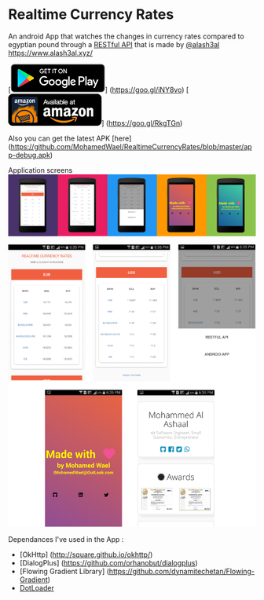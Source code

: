 # Realtime Currency Rates
An android App that watches the changes in currency rates compared to egyptian pound through a [RESTful API](https://api.curates.club/) that is made by [@alash3al](https://github.com/alash3al) https://www.alash3al.xyz/

[![Google padge](https://github.com/MohamedWael/RealtimeCurrencyRates/blob/master/currency%20rates%20screens/stuff/google-play-badge2.png)] (https://goo.gl/iNY8vo)
  [![amazon padge](https://github.com/MohamedWael/RealtimeCurrencyRates/blob/master/currency%20rates%20screens/stuff/amazon-underground-app-us-black.jpg)] (https://goo.gl/RkgTGn)

Also you can get the latest APK [here] (https://github.com/MohamedWael/RealtimeCurrencyRates/blob/master/app-debug.apk)

Application screens
![screens](https://github.com/MohamedWael/RealtimeCurrencyRates/raw/master/currency%20rates%20screens/currency%20rates%20-%20Copy.png)

![screens](https://github.com/MohamedWael/RealtimeCurrencyRates/blob/master/currency%20rates%20screens/stuff/screens%20of%20the%20application.png)

Dependances I've used in the App :
* [OkHttp] (http://square.github.io/okhttp/)
* [DialogPlus] (https://github.com/orhanobut/dialogplus)
* [Flowing Gradient Library] (https://github.com/dynamitechetan/Flowing-Gradient)
* [DotLoader](https://github.com/bhargavms/DotLoader)
